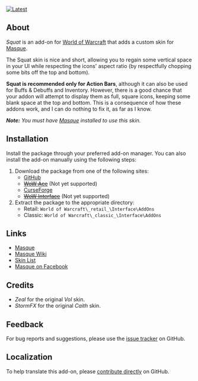 [![Latest][Badge-Latest]][Latest]

## About

_Squat_ is an add-on for [World of Warcraft] that adds a custom skin for [Masque].

The Squat skin is nice and short, allowing you to regain some vertical space in your UI while respecting the icons' aspect ratio (by respectfully chopping some bits off the top and bottom).

**Squat is recommended only for Action Bars**, although it can also be used for Buffs & Debuffs and Inventory. However, there is a good chance that your addon will attempt to display them as full, square icons, keeping some blank space at the top and bottom. This is a consequence of how these addons work, and I can do nothing to fix it, as far as I know.

_**Note:** You must have [Masque] installed to use this skin._

## Installation

Install the package through your preferred add-on manager. You can also install the add-on manually using the following steps:

1. Download the package from one of the following sites:
    - [GitHub]
    - ~~[WoW Ace]~~ (Not yet supported)
    - [CurseForge]
    - ~~[WoW Interface]~~ (Not yet supported)
2. Extract the package to the appropriate directory:
    - Retail: `World of Warcraft\_retail_\Interface\AddOns`
    - Classic: `World of Warcraft\_classic_\Interface\AddOns`

## Links

- [Masque]
- [Masque Wiki]
- [Skin List]
- [Masque on Facebook]

## Credits

- _Zeal_ for the original _Vol_ skin.
- _StormFX_ for the original _Caith_ skin.

## Feedback

For bug reports and suggestions, please use the [issue tracker] on GitHub.

## Localization

To help translate this add-on, please [contribute directly] on GitHub.

[Links]: #

[Masque]: https://github.com/StormFX/Masque (Download Masque)
[World of Warcraft]: https://worldofwarcraft.com (World of Warcraft)

[GitHub]: https://github.com/dlecina/Masque_Squat (Download from GitHub)
[WoW Ace]: https://www.wowace.com/projects/masque-squat (Download from WoW Ace)
[CurseForge]: https://www.curseforge.com/wow/addons/masque-squat (Download from CurseForge)
[WoW Interface]: https://www.wowinterface.com/downloads/infoXXXX (Download from WoW Interface)

[Masque Wiki]: https://github.com/StormFX/Masque/wiki (Masque Wiki)
[Skin List]: https://github.com/StormFX/Masque/wiki/Skin-List (Masque Skin List)
[Masque on Facebook]: https://www.facebook.com/masqueui (Masque on Facebook)

[issue tracker]: https://github.com/dlecina/Masque_Squat/issues (Report an Issue)
[contribute directly]: https://github.com/dlecina/Masque_Squat (Translate on GitHub)

[Travis]: https://travis-ci.org/dlecina/Masque_Squat (Latest Build)
[Latest]: https://github.com/dlecina/Masque_Squat/releases (Latest Release)

[Images]: #

[Badge-Travis]: https://img.shields.io/travis/dlecina/Masque_Squat/master?label=Build&style=flat-square
[Badge-Latest]: https://img.shields.io/github/v/release/dlecina/Masque_Squat?include_prereleases&label=Latest&style=flat-square

